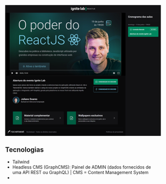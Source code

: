<img src="./src/assets/screencapture.png" alt="captura da tela" />

## Tecnologias
- Tailwind
- Headless CMS (GraphCMS): Painel de ADMIN (dados fornecidos de uma API REST ou GraphQL) | CMS = Content Management System
- 